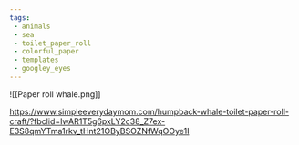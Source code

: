 ```yaml
---
tags:
 - animals
 - sea
 - toilet_paper_roll 
 - colorful_paper
 - templates
 - googley_eyes
---
```

![[Paper roll whale.png]]

https://www.simpleeverydaymom.com/humpback-whale-toilet-paper-roll-craft/?fbclid=IwAR1T5g6pxLY2c38_Z7ex-E3S8qmYTma1rkv_tHnt21OByBSOZNfWqOOye1I